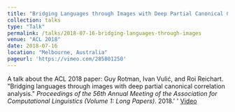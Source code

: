 ```yaml
---
title: "Bridging Languages through Images with Deep Partial Canonical Correlation Analysis"
collection: talks
type: "Talk"
permalink: /talks/2018-07-16-bridging-languages-through-images
venue: "ACL 2018"
date: 2018-07-16
location: "Melbourne, Australia"
pageurl: 'https://vimeo.com/285801250'
---
```


A talk about the ACL 2018 paper: Guy Rotman, Ivan Vulić, and Roi Reichart. "Bridging languages through images with deep partial canonical correlation analysis." <i>Proceedings of the 56th Annual Meeting of the Association for Computational Linguistics (Volume 1: Long Papers)</i>. 2018.'
'
[Video](https://vimeo.com/285801250)